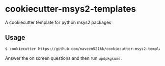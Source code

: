 # cookiecutter-msys2-templates
A cookiecutter template for python msys2 packages

## Usage

```sh
$ cookiecutter https://github.com/naveen521kk/cookiecutter-msys2-templates
```
Answer the on screen questions and then run `updpkgsums`.
